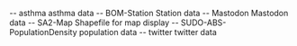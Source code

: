 -- asthma   asthma data
-- BOM-Station  Station data
-- Mastodon   Mastodon data
-- SA2-Map    Shapefile for map display
-- SUDO-ABS-PopulationDensity   population data
-- twitter    twitter data 
